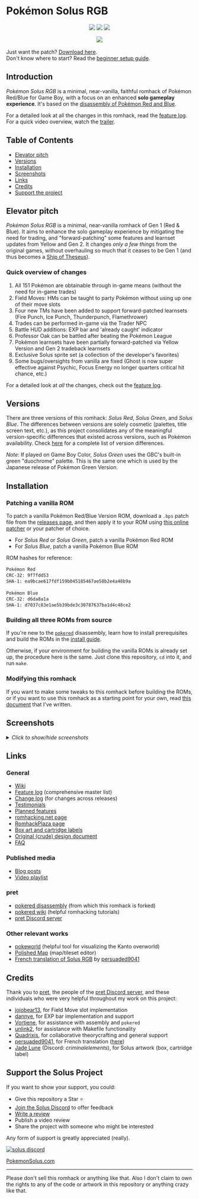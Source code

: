 # Pokémon Solus RGB

<p align="center">
    <a href="https://github.com/Dechrissen/poke-solus-rgb/releases/latest"><img src="https://flat.badgen.net/github/release/dechrissen/poke-solus-rgb?icon=github&color=228B22" /></a>
    <a href=""><img src="https://flat.badgen.net/github/stars/dechrissen/poke-solus-rgb?icon=github&color=228B22" /></a>
    <a href="https://discord.gg/YTxu5uM7r6"><img src="https://flat.badgen.net/discord/members/YTxu5uM7r6?icon=discord" /></a>
</p>


<p align="center" style="margin-left: 10%; margin-right: 10%">
<img src="screenshots/box-front-solus-triple.png">
</p>

Just want the patch? [Download here][latest].  
Don't know where to start? Read the [beginner setup guide][howtoplay].

## Introduction

_Pokémon Solus RGB_ is a minimal, near-vanilla, faithful romhack of Pokémon Red/Blue for Game Boy, with a focus on an enhanced **solo gameplay experience**. It's based on the [disassembly of Pokémon Red and Blue][pokered].

For a detailed look at all the changes in this romhack, read the [feature log][featurelog]. For a quick video overview, watch the [trailer][trailer].



## Table of Contents
- [Elevator pitch](#elevator-pitch)
- [Versions](#versions)
- [Installation](#installation)
- [Screenshots](#screenshots)
- [Links](#links)
- [Credits](#credits)
- [Support the project](#support-the-solus-project)

## Elevator pitch

_Pokémon Solus RGB_ is a minimal, near-vanilla romhack of Gen 1 (Red & Blue). It aims to enhance the solo gameplay experience by mitigating the need for trading, and "forward-patching" some features and learnset updates from Yellow and Gen 2. It changes _only a few things_ from the original games, without overhauling so much that it ceases to be Gen 1 (and thus becomes a [Ship of Theseus](https://en.wikipedia.org/wiki/Ship_of_Theseus)).

### Quick overview of changes
1. All 151 Pokémon are obtainable through in-game means (without the need for in-game trades)
2. Field Moves: HMs can be taught to party Pokémon without using up one of their move slots
3. Four new TMs have been added to support forward-patched learnsets (Fire Punch, Ice Punch, Thunderpunch, Flamethrower)
4. Trades can be performed in-game via the Trader NPC
5. Battle HUD additions: EXP bar and 'already caught' indicator
6. Professor Oak can be battled after beating the Pokémon League
7. Pokémon learnsets have been partially forward-patched via Yellow Version and Gen 2 tradeback learnsets
8. Exclusive Solus sprite set (a collection of the developer's favorites)
9. Some bugs/oversights from vanilla are fixed (Ghost is now super effective against Psychic, Focus Energy no longer quarters critical hit chance, etc.)

For a detailed look at _all_ the changes, check out the [feature log][featurelog].

## Versions

There are three versions of this romhack: _Solus Red_, _Solus Green_, and _Solus Blue_. The differences between versions are solely cosmetic (palettes, title screen text, etc.), as this project consolidates any of the meaningful version-specific differences that existed across versions, such as Pokémon availability. Check [here][versiondifferences] for a complete list of version differences.

_Note_: If played on Game Boy Color, _Solus Green_ uses the GBC's built-in green "duochrome" palette. This is the same one which is used by the Japanese release of Pokémon Green Version.

## Installation

### Patching a vanilla ROM

To patch a vanilla Pokémon Red/Blue Version ROM, download a `.bps` patch file from the [releases page][releases], and then apply it to your ROM using [this online patcher](https://www.marcrobledo.com/RomPatcher.js/) or your patcher of choice.
- For _Solus Red_ or _Solus Green_, patch a vanilla Pokémon Red ROM
- For _Solus Blue_, patch a vanilla Pokémon Blue ROM

ROM hashes for reference:  
```
Pokémon Red
CRC-32: 9f7fdd53
SHA-1: ea9bcae617fdf159b045185467ae58b2e4a48b9a

Pokémon Blue
CRC-32: d6da8a1a
SHA-1: d7037c83e1ae5b39bde3c30787637ba1d4c48ce2
```

### Building all three ROMs from source

If you're new to the [`pokered`][pokered] disassembly, learn how to install prerequisites and build the ROMs in the [install guide][installation].

Otherwise, if your environment for building the vanilla ROMs is already set up, the procedure here is the same. Just clone this repository, `cd` into it, and run `make`.

### Modifying this romhack
If you want to make some tweaks to this romhack before building the ROMs, or if you want to use this romhack as a starting point for your own, read [this document][howtomod] that I've written.

## Screenshots
<details>
    <summary><i>Click to show/hide screenshots</i></summary>

![solusredtitle](./screenshots/solus-red-gbc-title.png)
![solusgreentitle](./screenshots/solus-green-gbc-title.png)
![solusbluetitle](./screenshots/solus-blue-gbc-title.png)
![battlehud](./screenshots/battle_hud.png)
![traderhouse](./screenshots/trader_house.png)
![trader](./screenshots/trader.png)
![trader2](./screenshots/trader_2.png)
![fossilroomladder](./screenshots/fossil_room_ladder.png)
![fossilroom](./screenshots/fossil_room.png)
![tmclerk](./screenshots/tm_clerk.png)
![tmclerk2](./screenshots/tm_clerk_2.png)
![tm51](./screenshots/tm_flamethrower.png)
![tm52](./screenshots/tm_fire_punch.png)
![tm53](./screenshots/tm_ice_punch.png)
![tm54](./screenshots/tm_thunderpunch.png)
![mewroom](./screenshots/mew_room.png)
![mew](./screenshots/mew.png)
![mew2](./screenshots/mew_2.png)
![fieldmove](./screenshots/field_move.png)
![porygonsalesman](./screenshots/porygon_salesman.png)
![porygonsalesman2](./screenshots/porygon_salesman_2.png)
![billsfather](./screenshots/bills_father.png)
![billsfather2](./screenshots/bills_father_2.png)
![billsfather3](./screenshots/bills_father_3.png)
![porygonmonitor](./screenshots/porygon_on_monitor.png)
![oakbattle](./screenshots/oak_battle.png)
</details>

## Links

### General
- [Wiki][soluswiki]
- [Feature log][featurelog] (comprehensive master list)
- [Change log][changelog] (for changes across releases)
- [Testimonials][testimonials]
- [Planned features][planned]
- [romhacking.net page][romhackingnet]
- [RomhackPlaza page][romhackplaza]
- [Box art and cartridge labels][physical]
- [Original (crude) design document][designdoc]
- [FAQ][faq]

### Published media
- [Blog posts][blogposts]
- [Video playlist][solusplaylist]

### pret
- [pokered disassembly][pokered] (from which this romhack is forked)
- [pokered wiki][wiki] (helpful romhacking tutorials)
- [pret Discord server][pretdiscord]

### Other relevant works
- [pokeworld][pokeworld] (helpful tool for visualizing the Kanto overworld)
- [Polished Map][polishedmap] (map/tileset editor)
- [French translation of Solus RGB][poke-solus-fr] by [persuaded9041][persuaded9041]


## Credits
Thank you to [pret][pret], the people of the [pret Discord server][pretdiscord], and these individuals who were very helpful throughout my work on this project:
- [jojobear13][jojobear13], for Field Move slot implementation
- [dannye][dannye], for EXP bar implementation and support
- [Vortiene][Vortyne], for assistance with assembly and `pokered`
- [unlink2][unlink2], for assistance with Makefile functionality
- [Quadrixis][quadrixis], for collaborative theorycrafting and general support
- [persuaded9041][persuaded9041], for French translation ([here][poke-solus-fr])
- [Jade Lune][jade] (Discord: _criminalelements_), for Solus artwork (box, cartridge label)

## Support the Solus Project
If you want to show your support, you could:
- Give this repository a Star :star:
- [Join the Solus Discord][solusdiscord] to offer feedback
- [Write a review][review]
- Publish a video review
- Share the project with someone who might be interested

Any form of support is greatly appreciated (really).  

[![solus discord](https://flat.badgen.net/discord/members/YTxu5uM7r6?icon=discord)][solusdiscord]  

[PokemonSolus.com][homepage]

<hr/>

Please don't sell this romhack or anything like that. Also I don't claim to own the rights to any of the code or artwork in this repository or anything crazy like that.

[homepage]: https://www.pokemonsolus.com
[pokered]: https://github.com/pret/pokered
[pret]: https://github.com/pret
[wiki]: https://github.com/pret/pokered/wiki
[pretdiscord]: https://discord.gg/d5dubZ3
[designdoc]: docs/DESIGN.md
[featurelog]: docs/FEATURES.md
[versiondifferences]: docs/FEATURES.md#version-differences
[installation]: docs/INSTALL.md
[howtomod]: docs/HOW-TO-MOD.md
[changelog]: docs/CHANGELOG.md
[planned]: docs/PLANNED.md
[releases]: https://github.com/Dechrissen/poke-solus-rgb/releases
[latest]: https://github.com/Dechrissen/poke-solus-rgb/releases/latest
[pokeworld]: https://www.extratricky.com/pokeworld/rb/1
[polishedmap]: https://github.com/Rangi42/polished-map
[blogposts]: https://derekandersen.net/blog/tag/solus
[romhackingnet]: https://www.romhacking.net/hacks/8809/
[romhackplaza]: https://romhackplaza.org/romhacks/pokemon-solus-rgb-game-boy/
[review]: https://www.romhacking.net/?page=reviews&action=addentrypage&section=Hacks&subid=8809
[solusplaylist]: https://www.youtube.com/playlist?list=PL-k9sS5iGL6s5MF3GIJqLIPA4662JPsxz
[trailer]: https://www.youtube.com/watch?v=SMto-WaTL4s
[testimonials]: docs/TESTIMONIALS.md
[soluswiki]: https://github.com/Dechrissen/poke-solus-rgb/wiki
[poke-solus-fr]: https://github.com/persuaded9041/poke-solus-fr
[physical]: physical/
[contact]: https://dechrissen.com/contact
[solusdiscord]: https://discord.gg/YTxu5uM7r6
[howtoplay]: docs/PLAY.md
[faq]: docs/FEATURES.md#faq

[jojobear13]: https://github.com/jojobear13
[Vortyne]: https://github.com/Vortyne
[dannye]: https://github.com/dannye
[unlink2]: https://krickl.dev/
[quadrixis]: https://github.com/Quadrixis
[persuaded9041]: https://github.com/persuaded9041
[jade]: https://systemrift.com/